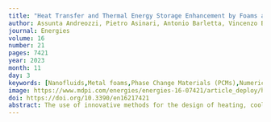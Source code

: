 ```yaml
---
title: "Heat Transfer and Thermal Energy Storage Enhancement by Foams and Nanoparticles"
author: Assunta Andreozzi, Pietro Asinari, Antonio Barletta, Vincenzo Bianco, Johan Augusto Bocanegra, Pedro Vayssière Brandão, Bernardo Buonomo, Roberta Cappabianca, Michele Celli, Eliodoro Chiavazzo, <strong>Paolo De Angelis</strong>, Andrea Diani, Sauro Filippeschi, Marcello Iasiello, Oronzio Manca, Sergio Nardini, Carlo Nonino, Luisa Rossetto
journal: Energies
volume: 16
number: 21
pages: 7421
year: 2023
month: 11
day: 3
keywords: [Nanofluids,Metal foams,Phase Change Materials (PCMs),Numerical methods,Micro Computed Tomography (μCT),Local Thermal Non-Equilibrium (LTNE),Microfin tubes]
image: https://www.mdpi.com/energies/energies-16-07421/article_deploy/html/images/energies-16-07421-g009.png
doi: https://doi.org/10.3390/en16217421
abstract: The use of innovative methods for the design of heating, cooling, and heat storage devices has been mainly oriented in the last decade toward the use of nanofluids, metal foams coupled with working fluids, or phase change materials (PCMs). A network of nine Italian universities achieved significant results and innovative ideas on these topics by developing a collaborative project in the last four years, where different approaches and investigation techniques were synergically employed. They evaluated the quantitative extent of the enhancement in the heat transfer and thermal performance of a heat exchanger or thermal energy storage system with the combined use of nanofluids, metal foams, and PCMs. The different facets of this broad research program are surveyed in this article. Special focus is given to the comparison between the mesoscopic to macroscopic modeling of heat transfer in metal foams and nanofluids, as well as to the experimental data collected and processed in the development of the research.
---
```

